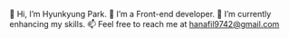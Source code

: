 👋 Hi, I’m Hyunkyung Park.
👀 I’m a Front-end developer.
🌱 I’m currently enhancing my skills.
📫 Feel free to reach me at hanafil9742@gmail.com

<!---
jadepark0402/jadepark0402 is a ✨ special ✨ repository because its `README.md` (this file) appears on your GitHub profile.
You can click the Preview link to take a look at your changes.
--->
